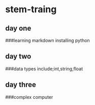 # stem-traing
## day one
###learning markdown installing python
## day two
###data types include;int,string,float
## day three
###complex computer
